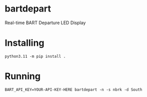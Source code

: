 # bartdepart
Real-time BART Departure LED Display

# Installing
```
python3.11 -m pip install .
```

# Running
```
BART_API_KEY=YOUR-API-KEY-HERE bartdepart -n -s nbrk -d South
```
